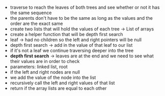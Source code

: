 * traverse to reach the leaves of both trees and see whether or not it has the same sequence
* the parents don't have to be the same as long as the values and the order are the exact same
​
​
* create two lists that will hold the values of each tree -> List of arrays
* create a helper function that will be depth first search
* leaf -> had no children so the left and right pointers will be null
* depth first search -> add in the value of that leaf to our list
* if it's not a leaf we continue traversing deeper into the tree
​
* **depth first search** -> leaves are at the end and we need to see what their values are in order to check
* parameters: linked list, root
* if the left and right nodes are null
* we add the value of the node into the list
* recursively call the left and right values of that list
​
* return if the array lists are equal to each other